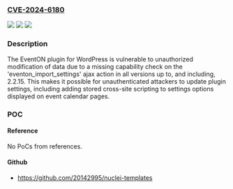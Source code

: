 ### [CVE-2024-6180](https://cve.mitre.org/cgi-bin/cvename.cgi?name=CVE-2024-6180)
![](https://img.shields.io/static/v1?label=Product&message=EventON&color=blue)
![](https://img.shields.io/static/v1?label=Version&message=*%3C%3D%202.2.15%20&color=brighgreen)
![](https://img.shields.io/static/v1?label=Vulnerability&message=CWE-862%20Missing%20Authorization&color=brighgreen)

### Description

The EventON plugin for WordPress is vulnerable to unauthorized modification of data due to a missing capability check on the 'eventon_import_settings' ajax action in all versions up to, and including, 2.2.15. This makes it possible for unauthenticated attackers to update plugin settings, including adding stored cross-site scripting to settings options displayed on event calendar pages.

### POC

#### Reference
No PoCs from references.

#### Github
- https://github.com/20142995/nuclei-templates

